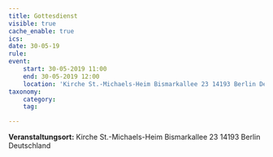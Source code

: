 ```yaml
---
title: Gottesdienst
visible: true
cache_enable: true
ics: 
date: 30-05-19
rule: 
event:
	start: 30-05-2019 11:00
	end: 30-05-2019 12:00
	location: 'Kirche St.-Michaels-Heim Bismarkallee 23 14193 Berlin Deutschland'
taxonomy:
	category: 
	tag: 

---
```




**Veranstaltungsort:** Kirche St.-Michaels-Heim
Bismarkallee 23
14193 Berlin
Deutschland

